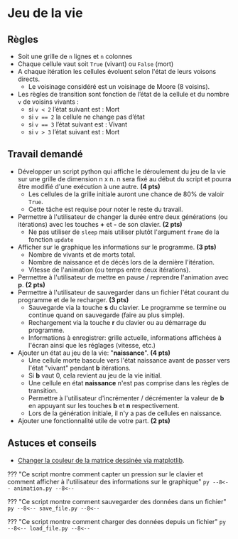 # Jeu de la vie

## Règles

-   Soit une grille de `n` lignes et `n` colonnes
-   Chaque cellule vaut soit `True` (vivant) ou `False` (mort)
-   A chaque itération les cellules évoluent selon l'état de leurs voisons directs.
    -   Le voisinage considéré est un voisinage de Moore (8 voisins).
-   Les règles de transition sont fonction de l’état de la cellule et du nombre `v` de voisins vivants :
    -   si `v < 2` l’état suivant est : Mort
    -   si `v == 2` la cellule ne change pas d’état
    -   si `v == 3` l’état suivant est : Vivant
    -   si `v > 3` l’état suivant est : Mort

## Travail demandé

-   Développer un script python qui affiche le déroulement du jeu de la vie sur une grille de dimension n x n. n sera fixé au début du script et pourra être modifié d'une exécution à une autre. **(4 pts)**
    -   Les cellules de la grille initiale auront une chance de 80% de valoir `True`.
    -   Cette tâche est requise pour noter le reste du travail.
-   Permettre à l'utilisateur de changer la durée entre deux générations (ou itérations) avec les touches **+** et **-** de son clavier. **(2 pts)**
    -   Ne pas utiliser de `sleep` mais utiliser plutôt l'argument `frame` de la fonction `update`
-   Afficher sur le graphique les informations sur le programme. **(3 pts)**
    -   Nombre de vivants et de morts total.
    -   Nombre de naissance et de décès lors de la dernière l'itération.
    -   Vitesse de l'animation (ou temps entre deux itérations).
-   Permettre à l'utilisateur de mettre en pause / reprendre l'animation avec **p**. **(2 pts)**
-   Permettre à l'utilisateur de sauvegarder dans un fichier l'état courant du programme et de le recharger. **(3 pts)**
    -   Sauvegarde via la touche **s** du clavier. Le programme se termine ou continue quand on sauvegarde (faire au plus simple).
    -   Rechargement via la touche **r** du clavier ou au démarrage du programme.
    -   Informations à enregistrer: grille actuelle, informations affichées à l'écran ainsi que les réglages (vitesse, etc.)
-   Ajouter un état au jeu de la vie: "**naissance**". **(4 pts)**
    -   Une cellule morte bascule vers l'état naissance avant de passer vers l'état "vivant" pendant **b** itérations.
    -   Si **b** vaut 0, cela revient au jeu de la vie initial.
    -   Une cellule en état **naissance** n'est pas comprise dans les règles de transition.
    -   Permettre à l'utilisateur d'incrémenter / décrémenter la valeur de **b** en appuyant sur les touches **b** et **n** respectivement.
    -   Lors de la génération initiale, il n'y a pas de cellules en naissance.
-   Ajouter une fonctionnalité utile de votre part. **(2 pts)**

## Astuces et conseils

-   [Changer la couleur de la matrice dessinée via matplotlib](https://stackoverflow.com/a/43908997).

??? "Ce script montre comment capter un pression sur le clavier et comment afficher à l'utilisateur des informations sur le graphique"
`py --8<-- animation.py --8<-- `

??? "Ce script montre comment sauvegarder des données dans un fichier"
`py --8<-- save_file.py --8<-- `

??? "Ce script montre comment charger des données depuis un fichier"
`py --8<-- load_file.py --8<-- `
